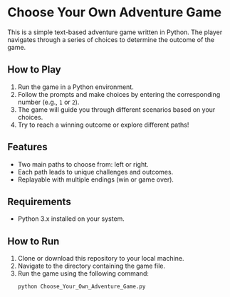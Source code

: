 # Choose Your Own Adventure Game

This is a simple text-based adventure game written in Python. The player navigates through a series of choices to determine the outcome of the game.

## How to Play

1. Run the game in a Python environment.
2. Follow the prompts and make choices by entering the corresponding number (e.g., `1` or `2`).
3. The game will guide you through different scenarios based on your choices.
4. Try to reach a winning outcome or explore different paths!

## Features

- Two main paths to choose from: left or right.
- Each path leads to unique challenges and outcomes.
- Replayable with multiple endings (win or game over).

## Requirements

- Python 3.x installed on your system.

## How to Run

1. Clone or download this repository to your local machine.
2. Navigate to the directory containing the game file.
3. Run the game using the following command:
   ```bash
   python Choose_Your_Own_Adventure_Game.py
